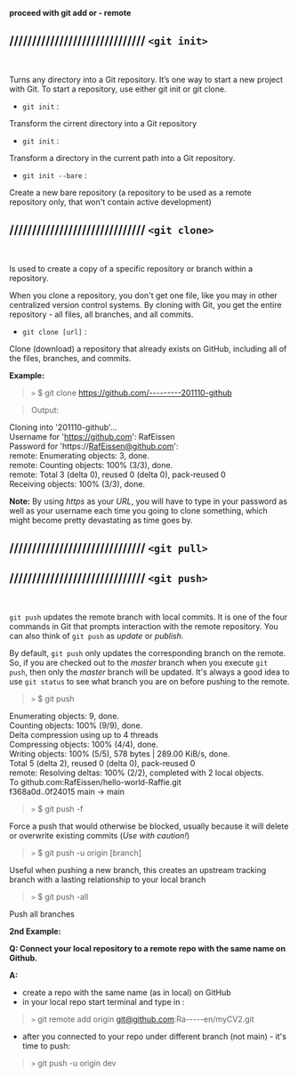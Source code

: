 **proceed with git add or - remote**

## ////////////////////////////// `<git init>` 
<br>

Turns any directory into a Git repository. It’s one way to start a new project with Git. To start a repository, use either git init or git clone.

- `git init` : <br>
  
Transform the cirrent directory into a Git repository

- `git init` <directory> : <br>
  
Transform a directory in the current path into a Git repository. 

- `git init --bare` : <br>
  
Create a new bare repository (a repository to be used as a remote repository only, that won't contain active development)

## ////////////////////////////// `<git clone>` 
<br>

Is used to create a copy of a specific repository or branch within a repository. 

When you clone a repository, you don't get one file, like you may in other centralized version control systems. By cloning with Git, you get the entire repository - all files, all branches, and all commits. 

-   `git clone [url]` :

Clone (download) a repository that already exists on GitHub, including all of the files, branches, and commits. 

**Example:** <br>

> `>` $ git clone https://github.com/---------201110-github

> Output: 

Cloning into '201110-github'... <br>
Username for 'https://github.com': RafEissen <br>
Password for 'https://RafEissen@github.com': <br>
remote: Enumerating objects: 3, done. <br>
remote: Counting objects: 100% (3/3), done. <br>
remote: Total 3 (delta 0), reused 0 (delta 0), pack-reused 0 <br>
Receiving objects: 100% (3/3), done.

**Note:** By using *https* as your *URL*, you will have to type in your password as well as your username each time you going to clone something, which might become pretty devastating as time goes by. 

## ////////////////////////////// `<git pull>` 




## ////////////////////////////// `<git push>` 
<br>

`git push` updates the remote branch with local commits. It is one of the four commands in Git that prompts interaction with the remote repository. You can also think of `git push` as *update* or *publish*. 

By default, `git push` only updates the corresponding branch on the remote. So, if you are checked out to the *master* branch when you execute `git push`, then only the *master* branch will be updated. It's always a good idea to use `git status` to see what branch you are on before pushing to the remote.

> `>` $ git push

Enumerating objects: 9, done. <br>
Counting objects: 100% (9/9), done. <br>
Delta compression using up to 4 threads <br>
Compressing objects: 100% (4/4), done. <br>
Writing objects: 100% (5/5), 578 bytes | 289.00 KiB/s, done. <br>
Total 5 (delta 2), reused 0 (delta 0), pack-reused 0 <br>
remote: Resolving deltas: 100% (2/2), completed with 2 local objects. <br>
To github.com:RafEissen/hello-world-Raffie.git <br>
   f368a0d..0f24015  main -> main

> `>` $ git push -f

Force a push that would otherwise be blocked, usually because it will delete or overwrite existing commits (*Use with caution!*)

> `>` $ git push -u origin [branch]

Useful when pushing a new branch, this creates an upstream tracking branch with a lasting relationship to your local branch 

> `>` $ git push -all

Push all branches 


**2nd Example:**

**Q: Connect your local repository to a remote repo with the same name on Github.**

**A:** 
- create a repo with the same name (as in local) on GitHub
- in your local repo start terminal and type in :

> `>`  git remote add origin git@github.com:Ra-----en/myCV2.git

- after you connected to your repo under different branch (not main) - it's time to push:

> `>` git push -u origin dev





